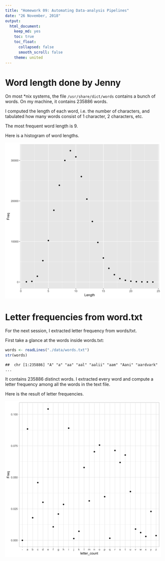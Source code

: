 ```yaml
---
title: "Homework 09: Automating Data-analysis Pipelines"
date: "26 November, 2018"
output:
  html_document:
    keep_md: yes
    toc: true
    toc_float:
      collapsed: false
      smooth_scroll: false
    theme: united
---
```


# Word length done by Jenny


On most *nix systems, the file `/usr/share/dict/words` contains a bunch of words. On my machine, it contains 235886 words.

I computed the length of each word, i.e. the number of characters, and tabulated how many words consist of 1 character, 2 characters, etc.

The most frequent word length is 9.

Here is a histogram of word lengths.

![*Fig. 1* A histogram of English word lengths](./img/histogram.png)


# Letter frequencies from word.txt
For the next session, I extracted letter frequency from words/txt.

First take a glance at the words inside words.txt:

```r
words <- readLines("./data/words.txt")
str(words)
```

```
##  chr [1:235886] "A" "a" "aa" "aal" "aalii" "aam" "Aani" "aardvark" ...
```

It contains 235886 distinct words. I extracted every word and compute a letter frequency among all the words in the text file. 

Here is the result of letter frequencies.

![*Fig. 2* Frequency of each letter in word.txt](./img/letter_frequency.png)
